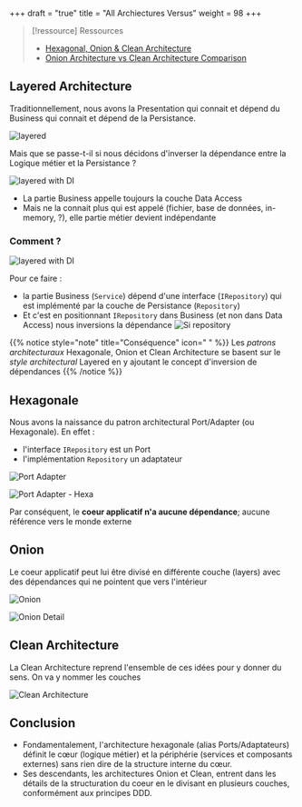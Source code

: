 +++
draft = "true"
title = "All Archiectures Versus"
weight = 98
+++

> [!ressource] Ressources
> - [Hexagonal, Onion & Clean Architecture](https://youtu.be/JubdZIdLQ4M)
> - [Onion Architecture vs Clean Architecture Comparison](https://youtu.be/KqWNtCpjUi8?si=JJjJWEc5dalKlWSc)

## Layered Architecture
Traditionnellement, nous avons la Presentation qui connait et dépend du Business qui connait et dépend de la Persistance.

![layered](../images/layered.png?width=30pc)

Mais que se passe-t-il si nous décidons d'inverser la dépendance entre la Logique métier et la Persistance ?

![layered with DI](../images/layered_di.png?width=30pc)

- La partie Business appelle toujours la couche Data Access
- Mais ne la connait plus qui est appelé (fichier, base de données, in-memory, ?), elle partie métier devient indépendante 

### Comment ?

![layered with DI](../images/layered_interface.png?width=30pc)

Pour ce faire :
- la partie Business (`Service`) dépend d'une interface (`IRepository`) qui est implémenté par la couche de Persistance (`Repository`)
- Et c'est en positionnant `IRepository` dans Business (et non dans Data Access) nous inversions la dépendance
  ![Si repository](../images/di_irepo.png?width=30pc)

{{% notice style="note" title="Conséquence" icon=" " %}}
Les *patrons architecturaux* Hexagonale, Onion et Clean Architecture se basent sur le *style architectural* Layered en y ajoutant le concept d'inversion de dépendances
  {{% /notice %}}

## Hexagonale
Nous avons la naissance du patron architectural Port/Adapter (ou Hexagonale). En effet :
- l'interface `IRepository` est un Port
- l'implémentation `Repository` un adaptateur

![Port Adapter](../images/port_adapter.png?width=30pc)

![Port Adapter - Hexa](../images/port_adapter2.png?width=30pc)

Par conséquent, le **coeur applicatif n'a aucune dépendance**; aucune référence vers le monde externe

## Onion
Le coeur applicatif peut lui être divisé en différente couche (layers) avec des dépendances qui ne pointent que vers l'intérieur

![Onion](../images/onion.png?width=30pc)

![Onion Detail](../images/onion_detail.png?width=30pc)


## Clean Architecture
La Clean Architecture reprend l'ensemble de ces idées pour y donner du sens. On va y nommer les couches

![Clean Architecture](../images/clean_architecture.png?width=30pc)


## Conclusion
- Fondamentalement, l'architecture hexagonale (alias Ports/Adaptateurs) définit le cœur (logique métier) et la périphérie (services et composants externes) sans rien dire de la structure interne du cœur.
- Ses descendants, les architectures Onion et Clean, entrent dans les détails de la structuration du coeur en le divisant en plusieurs couches, conformément aux principes DDD. 
